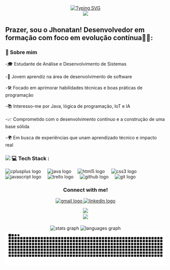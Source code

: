 <div align="center">
  <a href="https://git.io/typing-svg">
    <img src="https://readme-typing-svg.demolab.com?font=Fira+Code&weight=500&size=22&pause=1000&color=000080B&center=true&vCenter=true&random=false&width=524&lines=Welcome+to+my+profile!" alt="Typing SVG">
  </a>
</div>


<div align="center">
  <img height="164" src="https://user-images.githubusercontent.com/74038190/229223263-cf2e4b07-2615-4f87-9c38-e37600f8381a.gif"  />
</div>

<h2 align="left">Prazer, sou o Jhonatan! Desenvolvedor em formação com foco em evolução contínua👋🏼:</h2>



<h3 align="left">🚀 Sobre mim</h3>



<p align="left">-🎓 Estudante de Análise e Desenvolvimento de Sistemas<br><br>-💼 Jovem aprendiz na área de desenvolvimento de software<br><br>-🛠️ Focado em aprimorar habilidades técnicas e boas práticas de programação<br><br>-📚 Interesso-me por Java, lógica de programação, IoT e IA<br><br>-📈 Comprometido com o desenvolvimento contínuo e a construção de uma base sólida<br><br>-🌍 Em busca de experiências que unam aprendizado técnico e impacto real</p>



<h3 align="left">
  <img height="15" src= https://user-images.githubusercontent.com/74038190/212284087-bbe7e430-757e-4901-90bf-4cd2ce3e1852.gif />
💻 Tech Stack :</h3>


<div align="left">
  <img src="https://cdn.jsdelivr.net/gh/devicons/devicon/icons/cplusplus/cplusplus-original.svg" height="40" alt="cplusplus logo"  />
  <img width="12" />
  <img src="https://skillicons.dev/icons?i=java" height="40" alt="java logo"  />
  <img width="12" />
  <img src="https://cdn.jsdelivr.net/gh/devicons/devicon/icons/html5/html5-plain-wordmark.svg" height="40" alt="html5 logo"  />
  <img width="12" />
  <img src="https://cdn.jsdelivr.net/gh/devicons/devicon/icons/css3/css3-plain-wordmark.svg" height="40" alt="css3 logo"  />
  <img width="12" />
  <img src="https://skillicons.dev/icons?i=js" height="40" alt="javascript logo"  />
  <img width="12" />
  <img src="https://cdn.jsdelivr.net/gh/devicons/devicon/icons/trello/trello-plain-wordmark.svg" height="40" alt="trello logo"  />
  <img width="12" />
  <img src="https://skillicons.dev/icons?i=github" height="40" alt="github logo"  />
  <img width="12" />
  <img src="https://skillicons.dev/icons?i=git" height="40" alt="git logo"  />
</div>


<div align="center">
  <h3>Connect with me!</h3>
  <p>
  <a href="mailto:jhonatanliraleite@gmail.com">
    <img src="https://raw.githubusercontent.com/maurodesouza/profile-readme-generator/master/src/assets/icons/social/gmail/default.svg" width="47" height="35" alt="gmail logo" />
  </a>
  <a href="https://www.linkedin.com/in/jhonatanpedroliradossantos/">
    <img src="https://raw.githubusercontent.com/maurodesouza/profile-readme-generator/master/src/assets/icons/social/linkedin/default.svg" width="47" height="35" alt="linkedin logo" />
  </a>
  </p>

  <img src="https://user-images.githubusercontent.com/74038190/225813708-98b745f2-7d22-48cf-9150-083f1b00d6c9.gif" height="200" />
</div>

<div align="center">
  <img height="15" src="https://user-images.githubusercontent.com/74038190/212284100-561aa473-3905-4a80-b561-0d28506553ee.gif"  />
</div>

<br clear="both">

<div align="center">
  <img src="https://github-readme-stats.vercel.app/api?username=Jhonatan-pedro&hide_title=false&hide_rank=false&show_icons=true&include_all_commits=true&count_private=true&disable_animations=false&theme=dracula&locale=en&hide_border=false" height="150" alt="stats graph"  />
  <img src="https://github-readme-stats.vercel.app/api/top-langs?username=Jhonatan-pedro&locale=en&hide_title=false&layout=compact&card_width=320&langs_count=5&theme=dracula&hide_border=false" height="150" alt="languages graph"  />
  </div>

 <img src="https://raw.githubusercontent.com/Jhonatan-Pedro/Jhonatan-Pedro/output/snake.svg" alt="Snake animation" />

